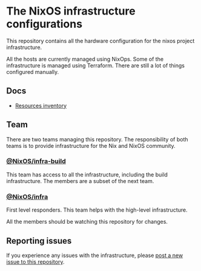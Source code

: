# The NixOS infrastructure configurations

This repository contains all the hardware configuration for the nixos project
infrastructure.

All the hosts are currently managed using NixOps. Some of the infrastructure
is managed using Terraform. There are still a lot of things configured
manually.

## Docs

* [Resources inventory](docs/inventory.md)

## Team

There are two teams managing this repository. The responsibility of both teams
is to provide infrastructure for the Nix and NixOS community.

### [@NixOS/infra-build](https://github.com/orgs/NixOS/teams/infra-build)

This team has access to all the infrastructure, including the build
infrastructure. The members are a subset of the next team.

### [@NixOS/infra](https://github.com/orgs/NixOS/teams/infra)

First level responders. This team helps with the high-level infrastructure.

All the members should be watching this repository for changes.

## Reporting issues

If you experience any issues with the infrastructure, please [post a new issue
to this repository][1].

[1]: https://github.com/NixOS/nixos-org-configurations/issues/new
